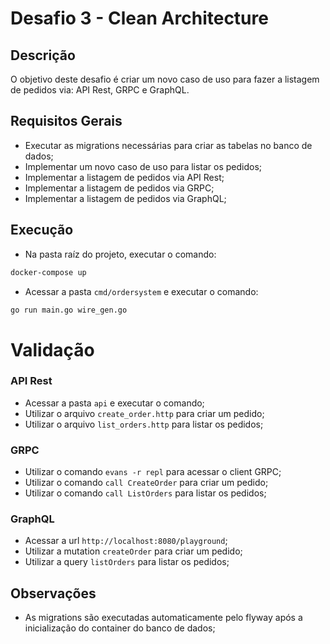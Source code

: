 # Desafio 3 - Clean Architecture

## Descrição
O objetivo deste desafio é criar um novo caso de uso para fazer a listagem de pedidos via: API Rest, GRPC e GraphQL.

## Requisitos Gerais
- Executar as migrations necessárias para criar as tabelas no banco de dados;
- Implementar um novo caso de uso para listar os pedidos;
- Implementar a listagem de pedidos via API Rest;
- Implementar a listagem de pedidos via GRPC;
- Implementar a listagem de pedidos via GraphQL;

## Execução
- Na pasta raíz do projeto, executar o comando:
```bash
docker-compose up
```

- Acessar a pasta `cmd/ordersystem` e executar o comando:
```bash
go run main.go wire_gen.go
```

# Validação

### API Rest
- Acessar a pasta `api` e executar o comando;
- Utilizar o arquivo `create_order.http` para criar um pedido;
- Utilizar o arquivo `list_orders.http` para listar os pedidos;

### GRPC
- Utilizar o comando `evans -r repl` para acessar o client GRPC;
- Utilizar o comando `call CreateOrder` para criar um pedido;
- Utilizar o comando `call ListOrders` para listar os pedidos;

### GraphQL
- Acessar a url `http://localhost:8080/playground`;
- Utilizar a mutation `createOrder` para criar um pedido;
- Utilizar a query `listOrders` para listar os pedidos;

## Observações
- As migrations são executadas automaticamente pelo flyway após a inicialização do container do banco de dados;
